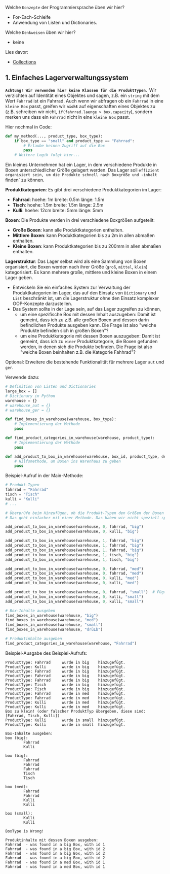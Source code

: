 Welche ``Konzepte`` der Programmiersprache üben wir hier?
* For-Each-Schleife
* Anwendung von Listen und Dictionaries.

Welche ``Denkweisen`` üben wir hier?
* keine

Lies davor:
* [Collections]()

## 1. Einfaches Lagerverwaltungssystem
**`Achtung! Wir verwenden hier keine Klassen für die ProduktTypen.`** Wir verzichten auf Identität eines Objektes und sagen, z.B. ein `string` mit dem Wert `Fahrrad` ist ein Fahrrad.
Auch wenn wir abfragen ob ein `Fahrrad` in eine `kleine Box` passt, greifen wir **`nicht`** auf eigenschaften eines Objektes zu (z.B. schreiben wir nicht, `if(fahrrad.laenge > box.capacity`), sondern merken uns dass ein `Fahrrad` nicht in eine `kleine Box` passt.

Hier nochmal in Code:
```python
def my_method(..., product_type, box_type):
    if box_type == "small" and product_type == "Fahrrad":
        # Erlaube keinen Zugriff auf die Box
        pass
    # Weitere Logik folgt hier...

```

Ein kleines Unternehmen hat ein Lager, in dem verschiedene Produkte in Boxen unterschiedlicher Größe gelagert werden. Das Lager soll `effizient organisiert sein, um die Produkte schnell nach Boxgröße und -inhalt `finden` zu können.

**Produktkategorien**: Es gibt drei verschiedene Produktkategorien im Lager:
   - **Fahrrad**: hoehe: 1m breite: 0.5m länge: 1.5m
   - **Tisch**: hoehe: 1.5m breite: 1.5m länge: 2.5m
   - **Kulli**: hoehe: 12cm breite: 5mm länge: 5mm

**Boxen**: Die Produkte werden in drei verschiedene Boxgrößen aufgeteilt:
   - **Große Boxen**: kann alle Produktkategorien enthalten.
   - **Mittlere Boxen**: kann Produktkategorien bis zu 2m in allen abmaßen enthalten.
   - **Kleine Boxen**: kann Produktkategorien bis zu 200mm in allen abmaßen enthalten.


**Lagerstruktur**: Das Lager selbst wird als eine Sammlung von Boxen organisiert, die Boxen werden nach ihrer Größe (`groß`, `mittel`, `klein`) kategorisiert.
Es kann mehrere große, mittlere und kleine Boxen in einem Lager geben.

- Entwickeln Sie ein einfaches System zur Verwaltung der Produktkategorien im Lager, das auf den Einsatz von `Dictionary` und `List` beschränkt ist, um die Lagerstruktur ohne den Einsatz komplexer OOP-Konzepte darzustellen. 
- Das System sollte in der Lage sein, auf das Lager zugreifen zu können,
  -  um eine spezifische Box mit dessen Inhalt auszugeben: Damit ist gemeint, dass ich zu z.B. alle großen Boxen und dessen darin befindlichen Produkte ausgeben kann. Die Frage ist also "welche Produkte befinden sich in großen Boxen"?
  -  um eine Produktkategorie mit dessen Boxen auszugeben: Damit ist gemeint, dass ich zu `einer` Produktkategorie, die Boxen gefunden werden, in denen sich die Produkte befinden. Die Frage ist also "welche Boxen beinhalten z.B. die Kategorie Fahhrad"?


Optional: Erweitere die bestehende Funktionalität für mehrere Lager `aut` und `ger`.

Verwende dazu:
```python
# Definition von Listen und Dictionaries
large_box = []
# Dictionary in Python
warehouse = {}
# warehouse_aut = {}
# warehouse_ger = {}

def find_boxes_in_warehouse(warehouse, box_type):
    # Implementierung der Methode
    pass

def find_product_categories_in_warehouse(warehouse, product_type):
    # Implementierung der Methode
    pass

def add_product_to_box_in_warehouse(warehouse, box_id, product_type, destination):
    # Hilfsmethode, um Boxen ins Warenhaus zu geben
    pass

```

Beispiel-Aufruf in der Main-Methode:
```python
# Produkt-Typen
fahrrad = "Fahrrad"
tisch = "Tisch"
kulli = "Kulli"
# ...

# Überprüfe beim Hinzufügen, ob die Produkt-Typen den Größen der Boxen entsprechen
# Das geht einfacher mit einer Methode. Das haben wir nicht speziell spezifiziert in der Angabe (mit Absicht!).

add_product_to_box_in_warehouse(warehouse, 0, fahrrad, "big")
add_product_to_box_in_warehouse(warehouse, 0, kulli, "big")

add_product_to_box_in_warehouse(warehouse, 1, fahrrad, "big")
add_product_to_box_in_warehouse(warehouse, 1, fahrrad, "big")
add_product_to_box_in_warehouse(warehouse, 1, fahrrad, "big")
add_product_to_box_in_warehouse(warehouse, 1, tisch, "big")
add_product_to_box_in_warehouse(warehouse, 1, tisch, "big")

add_product_to_box_in_warehouse(warehouse, 0, fahrrad, "med")
add_product_to_box_in_warehouse(warehouse, 0, fahrrad, "med")
add_product_to_box_in_warehouse(warehouse, 0, kulli, "med")
add_product_to_box_in_warehouse(warehouse, 0, kulli, "med")

add_product_to_box_in_warehouse(warehouse, 0, fahrrad, "small")  # Fügt es nicht hinzu, da eine Box "small" für ein Fahrrad nicht passend ist.
add_product_to_box_in_warehouse(warehouse, 0, kulli, "small")
add_product_to_box_in_warehouse(warehouse, 0, kulli, "small")

# Box-Inhalte ausgeben
find_boxes_in_warehouse(warehouse, "big")
find_boxes_in_warehouse(warehouse, "med")
find_boxes_in_warehouse(warehouse, "small")
find_boxes_in_warehouse(warehouse, "drüLb")

# Produktinhalte ausgeben
find_product_categories_in_warehouse(warehouse, "Fahrrad")

```

Beispiel-Ausgabe des Beispiel-Aufrufs:
```
ProductType: Fahrrad     wurde in big    hinzugefügt.
ProductType: Kulli       wurde in big    hinzugefügt.
ProductType: Fahrrad     wurde in big    hinzugefügt.
ProductType: Fahrrad     wurde in big    hinzugefügt.
ProductType: Fahrrad     wurde in big    hinzugefügt.
ProductType: Tisch       wurde in big    hinzugefügt.
ProductType: Tisch       wurde in big    hinzugefügt.
ProductType: Fahrrad     wurde in med    hinzugefügt.
ProductType: Fahrrad     wurde in med    hinzugefügt.
ProductType: Kulli       wurde in med    hinzugefügt.
ProductType: Kulli       wurde in med    hinzugefügt.
Box zu klein! (oder falscher ProduktTyp übergeben, diese sind: [Fahrrad, Tisch, Kulli])
ProductType: Kulli       wurde in small  hinzugefügt.
ProductType: Kulli       wurde in small  hinzugefügt.

Box-Inhalte ausgeben:
box (big):
        Fahrrad
        Kulli

box (big):
        Fahrrad
        Fahrrad
        Fahrrad
        Tisch
        Tisch

box (med):
        Fahrrad
        Fahrrad
        Kulli
        Kulli

box (small):
        Kulli
        Kulli

BoxType is Wrong!

Produktinhalte mit dessen Boxen ausgeben:
Fahrrad  - was found in a big Box, with id 1
Fahrrad  - was found in a big Box, with id 2
Fahrrad  - was found in a big Box, with id 2
Fahrrad  - was found in a big Box, with id 2
Fahrrad  - was found in a med Box, with id 1
Fahrrad  - was found in a med Box, with id 1
```